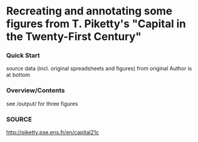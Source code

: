 # Recreating and annotating some figures from T. Piketty's "Capital in the Twenty-First Century"


### Quick Start
source data (incl. original spreadsheets and figures) from original Author is at bottom


### Overview/Contents
see /output/ for three figures


### SOURCE
http://piketty.pse.ens.fr/en/capital21c
